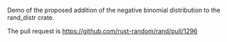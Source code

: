 Demo of the proposed addition of the negative binomial distribution
to the rand_distr crate.

The pull request is https://github.com/rust-random/rand/pull/1296
